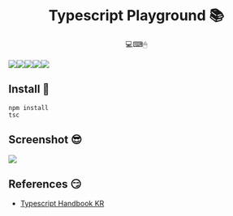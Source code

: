 <h1 align="center">Typescript Playground 📚</h1>
<div align="center">
  💻⌨🖱
</div>
<br/>
<div align="center" style="display:flex;">
  <img src="https://img.shields.io/static/v1?label=Typescript&message=Study&color=critical" />
  <img src="https://img.shields.io/github/languages/top/beygee/typescript_playground" />
  <img src="https://img.shields.io/github/commit-activity/m/beygee/typescript_playground"/>
  <img src="https://img.shields.io/github/last-commit/beygee/typescript_playground"/>
  <img src="https://img.shields.io/github/license/beygee/typescript_playground" />
</div>

## Install :rainbow:

```
npm install
tsc
```

## Screenshot :sunglasses:

![](https://user-images.githubusercontent.com/7090906/66056120-97103e00-e571-11e9-8b35-ab0e94d5336a.png)

## References :smirk:

- [Typescript Handbook KR](https://typescript-kr.github.io/)
